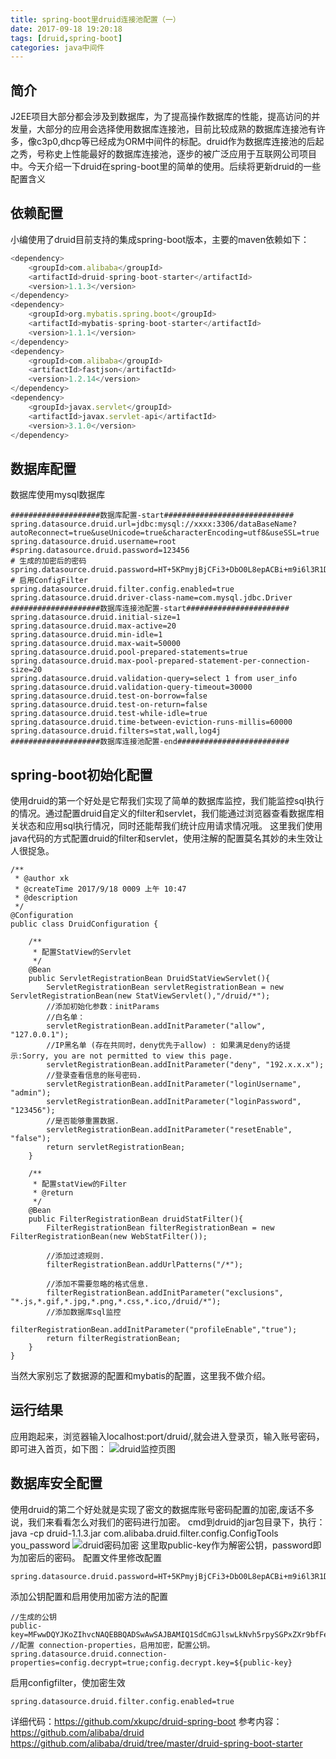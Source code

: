 ```yaml
---
title: spring-boot里druid连接池配置（一）
date: 2017-09-18 19:20:18
tags: [druid,spring-boot]
categories: java中间件
---
```


## 简介
J2EE项目大部分都会涉及到数据库，为了提高操作数据库的性能，提高访问的并发量，大部分的应用会选择使用数据库连接池，目前比较成熟的数据库连接池有许多，像c3p0,dhcp等已经成为ORM中间件的标配。druid作为数据库连接池的后起之秀，号称史上性能最好的数据库连接池，逐步的被广泛应用于互联网公司项目中。今天介绍一下druid在spring-boot里的简单的使用。后续将更新druid的一些配置含义

## 依赖配置
小编使用了druid目前支持的集成spring-boot版本，主要的maven依赖如下：

```js
<dependency>
    <groupId>com.alibaba</groupId>
    <artifactId>druid-spring-boot-starter</artifactId>
    <version>1.1.3</version>
</dependency>
<dependency>
    <groupId>org.mybatis.spring.boot</groupId>
    <artifactId>mybatis-spring-boot-starter</artifactId>
    <version>1.1.1</version>
</dependency>
<dependency>
    <groupId>com.alibaba</groupId>
    <artifactId>fastjson</artifactId>
    <version>1.2.14</version>
</dependency>
<dependency>
    <groupId>javax.servlet</groupId>
    <artifactId>javax.servlet-api</artifactId>
    <version>3.1.0</version>
</dependency>
```
<!--more-->
## 数据库配置
数据库使用mysql数据库
```
####################数据库配置-start#############################
spring.datasource.druid.url=jdbc:mysql://xxxx:3306/dataBaseName?autoReconnect=true&useUnicode=true&characterEncoding=utf8&useSSL=true
spring.datasource.druid.username=root
#spring.datasource.druid.password=123456
# 生成的加密后的密码
spring.datasource.druid.password=HT+5KPmyjBjCFi3+DbO0L8epACBi+m9i6l3R1D6pllgLPPLal7m8p1blvPUijlnx8A9pYZEDmA4Bbr5K1/gNJQ==
# 启用ConfigFilter
spring.datasource.druid.filter.config.enabled=true
spring.datasource.druid.driver-class-name=com.mysql.jdbc.Driver
####################数据库连接池配置-start#######################
spring.datasource.druid.initial-size=1
spring.datasource.druid.max-active=20
spring.datasource.druid.min-idle=1
spring.datasource.druid.max-wait=50000
spring.datasource.druid.pool-prepared-statements=true
spring.datasource.druid.max-pool-prepared-statement-per-connection-size=20
spring.datasource.druid.validation-query=select 1 from user_info
spring.datasource.druid.validation-query-timeout=30000
spring.datasource.druid.test-on-borrow=false
spring.datasource.druid.test-on-return=false
spring.datasource.druid.test-while-idle=true
spring.datasource.druid.time-between-eviction-runs-millis=60000
spring.datasource.druid.filters=stat,wall,log4j
####################数据库连接池配置-end#########################
```
## spring-boot初始化配置
使用druid的第一个好处是它帮我们实现了简单的数据库监控，我们能监控sql执行的情况。通过配置druid自定义的filter和servlet，我们能通过浏览器查看数据库相关状态和应用sql执行情况，同时还能帮我们统计应用请求情况哦。
这里我们使用java代码的方式配置druid的filter和servlet，使用注解的配置莫名其妙的未生效让人很捉急。
```
/**
 * @author xk
 * @createTime 2017/9/18 0009 上午 10:47
 * @description
 */
@Configuration
public class DruidConfiguration {

    /**
     * 配置StatView的Servlet
     */
    @Bean
    public ServletRegistrationBean DruidStatViewServlet(){
        ServletRegistrationBean servletRegistrationBean = new ServletRegistrationBean(new StatViewServlet(),"/druid/*");
        //添加初始化参数：initParams
        //白名单：
        servletRegistrationBean.addInitParameter("allow", "127.0.0.1");
        //IP黑名单 (存在共同时，deny优先于allow) : 如果满足deny的话提示:Sorry, you are not permitted to view this page.
        servletRegistrationBean.addInitParameter("deny", "192.x.x.x");
        //登录查看信息的账号密码.
        servletRegistrationBean.addInitParameter("loginUsername", "admin");
        servletRegistrationBean.addInitParameter("loginPassword", "123456");
        //是否能够重置数据.
        servletRegistrationBean.addInitParameter("resetEnable", "false");
        return servletRegistrationBean;
    }

    /**
     * 配置statView的Filter
     * @return
     */
    @Bean
    public FilterRegistrationBean druidStatFilter(){
        FilterRegistrationBean filterRegistrationBean = new FilterRegistrationBean(new WebStatFilter());

        //添加过滤规则.
        filterRegistrationBean.addUrlPatterns("/*");

        //添加不需要忽略的格式信息.
        filterRegistrationBean.addInitParameter("exclusions", "*.js,*.gif,*.jpg,*.png,*.css,*.ico,/druid/*");
        //添加数据库sql监控
        filterRegistrationBean.addInitParameter("profileEnable","true");
        return filterRegistrationBean;
    }
}
```
当然大家别忘了数据源的配置和mybatis的配置，这里我不做介绍。

## 运行结果

应用跑起来，浏览器输入localhost:port/druid/,就会进入登录页，输入账号密码，即可进入首页，如下图：
![druid监控页图](/images/druid/druid_index_view.png)
## 数据库安全配置
使用druid的第二个好处就是实现了密文的数据库账号密码配置的加密,废话不多说，我们来看看怎么对我们的密码进行加密。
cmd到druid的jar包目录下，执行：java -cp druid-1.1.3.jar com.alibaba.druid.filter.config.ConfigTools you_password
![druid密码加密](/images/druid/druid_password.png)
这里取public-key作为解密公钥，password即为加密后的密码。
配置文件里修改配置
```
spring.datasource.druid.password=HT+5KPmyjBjCFi3+DbO0L8epACBi+m9i6l3R1D6pllgLPPLal7m8p1blvPUijlnx8A9pYZEDmA4Bbr5K1/gNJQ==
```
添加公钥配置和启用使用加密方法的配置
```
//生成的公钥
public-key=MFwwDQYJKoZIhvcNAQEBBQADSwAwSAJBAMIQ1SdCmGJlswLkNvh5rpySGPxZXr9bfFei5J4h7/q9XVlqePLcOTVkyQ0je4Gnnp2ZQPlCBsAo5ZPEXJShgRUCAwEAAQ==
//配置 connection-properties，启用加密，配置公钥。
spring.datasource.druid.connection-properties=config.decrypt=true;config.decrypt.key=${public-key}
```
启用configfilter，使加密生效
```
spring.datasource.druid.filter.config.enabled=true
```
详细代码：https://github.com/xkupc/druid-spring-boot
参考内容：https://github.com/alibaba/druid  https://github.com/alibaba/druid/tree/master/druid-spring-boot-starter

